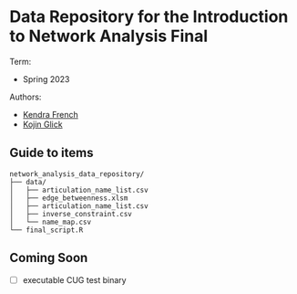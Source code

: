 # Data Repository for the Introduction to Network Analysis Final
Term: 
- Spring 2023

Authors:
- [Kendra French](kendra_bio.md)
- [Kojin Glick](www.kojinglick.com)

## Guide to items

```
network_analysis_data_repository/
├── data/
│   ├── articulation_name_list.csv
│   ├── edge_betweenness.xlsm
│   ├── articulation_name_list.csv
│   ├── inverse_constraint.csv
│   └── name_map.csv
└── final_script.R
```
## Coming Soon
- [ ] executable CUG test binary
